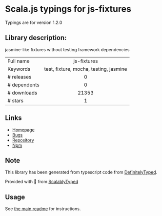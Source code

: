 
# Scala.js typings for js-fixtures

Typings are for version 1.2.0

## Library description:
jasmine-like fixtures without testing framework dependencies

|                    |                 |
| ------------------ | :-------------: |
| Full name          | js-fixtures |
| Keywords           | test, fixture, mocha, testing, jasmine |
| # releases         | 0 |
| # dependents       | 0 |
| # downloads        | 21353 |
| # stars            | 1 |

## Links
- [Homepage](https://github.com/badunk/js-fixtures)
- [Bugs](https://github.com/badunk/js-fixtures/issues)
- [Repository](https://github.com/badunk/js-fixtures)
- [Npm](https://www.npmjs.com/package/js-fixtures)
    


## Note
This library has been generated from typescript code from [DefinitelyTyped](https://definitelytyped.org).

Provided with :purple_heart: from [ScalablyTyped](https://github.com/oyvindberg/ScalablyTyped)

## Usage
See [the main readme](../../readme.md) for instructions.


